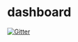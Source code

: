 # dashboard

[![Gitter](https://badges.gitter.im/Join%20Chat.svg)](https://gitter.im/NilayKulkarni/dashboard?utm_source=badge&utm_medium=badge&utm_campaign=pr-badge&utm_content=badge)